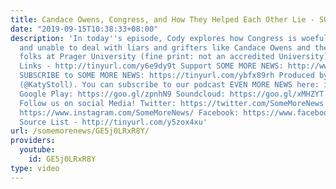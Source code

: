 ```yaml
---
title: Candace Owens, Congress, and How They Helped Each Other Lie - SOME MORE NEWS
date: "2019-09-15T10:38:33+08:00"
description: 'In today''s episode, Cody explores how Congress is woefully unprepared
  and unable to deal with liars and grifters like Candace Owens and the other fine
  folks at Prager University (fine print: not an accredited University). Prager U
  Links - http://tinyurl.com/y6e9dy9t Support SOME MORE NEWS: http://www.patreon.com/SomeMoreNews
  SUBSCRIBE to SOME MORE NEWS: https://tinyurl.com/ybfx89rh Produced by Katy Stoll
  (@KatyStoll). You can subscribe to our podcast EVEN MORE NEWS here: iTunes: https://goo.gl/bveu8q
  Google Play: https://goo.gl/zpnhN9 Soundcloud: https://goo.gl/xMHZYT Stitcher: https://goo.gl/ZFdRhp
  Follow us on social Media! Twitter: https://twitter.com/SomeMoreNews Instagram:
  https://www.instagram.com/SomeMoreNews/ Facebook: https://www.facebook.com/SomeMoreNews/
  Source List - http://tinyurl.com/y5zox4xu'
url: /somemorenews/GE5j0LRxR8Y/
providers:
  youtube:
    id: GE5j0LRxR8Y
type: video
---
```

